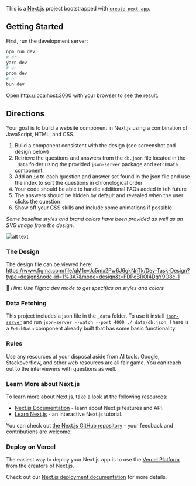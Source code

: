 This is a [Next.js](https://nextjs.org/) project bootstrapped with [`create-next-app`](https://github.com/vercel/next.js/tree/canary/packages/create-next-app).

## Getting Started

First, run the development server:

```bash
npm run dev
# or
yarn dev
# or
pnpm dev
# or
bun dev
```

Open [http://localhost:3000](http://localhost:3000) with your browser to see the result.

## Directions

Your goal is to build a website component in Next.js using a combination of JavaScript, HTML, and CSS.

1. Build a component consistent with the design (see screenshot and design below)
2. Retrieve the questions and answers from the `db.json` file located in the `_data` folder using the provided `json-server` package and `FetchData` component.
3. Add an `id` to each question and answer set found in the json file and use the index to sort the questions in chronological order
4. Your code should be able to handle additional FAQs added in teh future
5. The answers should be hidden by default and revealed when the user clicks the question
6. Show off your CSS skills and include some animations if possible

_Some baseline styles and brand colors have been provided as well as an SVG image from the design._

![alt text](https://github.com/pelago-marketing/fe-dev-task/blob/9d8daf5a6f5ff86f88c69ac3f2712bbaf1d06576/public/img-faq-design.png)

### The Design

The design file can be viewed here: https://www.figma.com/file/qM1evJc5mx2Pw6J6gkNnTk/Dev-Task-Design?type=design&node-id=1%3A7&mode=design&t=FDPoBROl4DgY9O8c-1

🤫 _Hint: Use Figma dev mode to get specifics on styles and colors_

### Data Fetching

This project includes a json file in the `_data` folder. To use it install [`json-server`](https://www.npmjs.com/package/json-server) and run `json-server --watch --port 4000 ./_data/db.json`. There is a `FetchData` component already built that has some basic functionality.

### Rules

Use any resources at your disposal aside from AI tools. Google, Stackoverflow, and other web resources are all fair game. You can reach out to the interviewers with questions as well.

### Learn More about Next.js

To learn more about Next.js, take a look at the following resources:

- [Next.js Documentation](https://nextjs.org/docs) - learn about Next.js features and API.
- [Learn Next.js](https://nextjs.org/learn) - an interactive Next.js tutorial.

You can check out [the Next.js GitHub repository](https://github.com/vercel/next.js/) - your feedback and contributions are welcome!

### Deploy on Vercel

The easiest way to deploy your Next.js app is to use the [Vercel Platform](https://vercel.com/new?utm_medium=default-template&filter=next.js&utm_source=create-next-app&utm_campaign=create-next-app-readme) from the creators of Next.js.

Check out our [Next.js deployment documentation](https://nextjs.org/docs/deployment) for more details.
